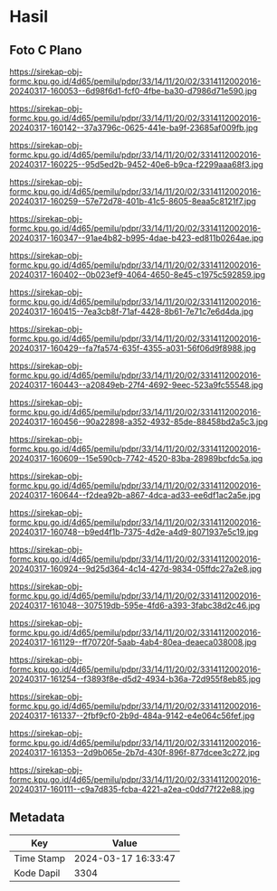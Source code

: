 # Hasil

## Foto C Plano

https://sirekap-obj-formc.kpu.go.id/4d65/pemilu/pdpr/33/14/11/20/02/3314112002016-20240317-160053--6d98f6d1-fcf0-4fbe-ba30-d7986d71e590.jpg

https://sirekap-obj-formc.kpu.go.id/4d65/pemilu/pdpr/33/14/11/20/02/3314112002016-20240317-160142--37a3796c-0625-441e-ba9f-23685af009fb.jpg

https://sirekap-obj-formc.kpu.go.id/4d65/pemilu/pdpr/33/14/11/20/02/3314112002016-20240317-160225--95d5ed2b-9452-40e6-b9ca-f2299aaa68f3.jpg

https://sirekap-obj-formc.kpu.go.id/4d65/pemilu/pdpr/33/14/11/20/02/3314112002016-20240317-160259--57e72d78-401b-41c5-8605-8eaa5c8121f7.jpg

https://sirekap-obj-formc.kpu.go.id/4d65/pemilu/pdpr/33/14/11/20/02/3314112002016-20240317-160347--91ae4b82-b995-4dae-b423-ed811b0264ae.jpg

https://sirekap-obj-formc.kpu.go.id/4d65/pemilu/pdpr/33/14/11/20/02/3314112002016-20240317-160402--0b023ef9-4064-4650-8e45-c1975c592859.jpg

https://sirekap-obj-formc.kpu.go.id/4d65/pemilu/pdpr/33/14/11/20/02/3314112002016-20240317-160415--7ea3cb8f-71af-4428-8b61-7e71c7e6d4da.jpg

https://sirekap-obj-formc.kpu.go.id/4d65/pemilu/pdpr/33/14/11/20/02/3314112002016-20240317-160429--fa7fa574-635f-4355-a031-56f06d9f8988.jpg

https://sirekap-obj-formc.kpu.go.id/4d65/pemilu/pdpr/33/14/11/20/02/3314112002016-20240317-160443--a20849eb-27f4-4692-9eec-523a9fc55548.jpg

https://sirekap-obj-formc.kpu.go.id/4d65/pemilu/pdpr/33/14/11/20/02/3314112002016-20240317-160456--90a22898-a352-4932-85de-88458bd2a5c3.jpg

https://sirekap-obj-formc.kpu.go.id/4d65/pemilu/pdpr/33/14/11/20/02/3314112002016-20240317-160609--15e590cb-7742-4520-83ba-28989bcfdc5a.jpg

https://sirekap-obj-formc.kpu.go.id/4d65/pemilu/pdpr/33/14/11/20/02/3314112002016-20240317-160644--f2dea92b-a867-4dca-ad33-ee6df1ac2a5e.jpg

https://sirekap-obj-formc.kpu.go.id/4d65/pemilu/pdpr/33/14/11/20/02/3314112002016-20240317-160748--b9ed4f1b-7375-4d2e-a4d9-8071937e5c19.jpg

https://sirekap-obj-formc.kpu.go.id/4d65/pemilu/pdpr/33/14/11/20/02/3314112002016-20240317-160924--9d25d364-4c14-427d-9834-05ffdc27a2e8.jpg

https://sirekap-obj-formc.kpu.go.id/4d65/pemilu/pdpr/33/14/11/20/02/3314112002016-20240317-161048--307519db-595e-4fd6-a393-3fabc38d2c46.jpg

https://sirekap-obj-formc.kpu.go.id/4d65/pemilu/pdpr/33/14/11/20/02/3314112002016-20240317-161129--ff70720f-5aab-4ab4-80ea-deaeca038008.jpg

https://sirekap-obj-formc.kpu.go.id/4d65/pemilu/pdpr/33/14/11/20/02/3314112002016-20240317-161254--f3893f8e-d5d2-4934-b36a-72d955f8eb85.jpg

https://sirekap-obj-formc.kpu.go.id/4d65/pemilu/pdpr/33/14/11/20/02/3314112002016-20240317-161337--2fbf9cf0-2b9d-484a-9142-e4e064c56fef.jpg

https://sirekap-obj-formc.kpu.go.id/4d65/pemilu/pdpr/33/14/11/20/02/3314112002016-20240317-161353--2d9b065e-2b7d-430f-896f-877dcee3c272.jpg

https://sirekap-obj-formc.kpu.go.id/4d65/pemilu/pdpr/33/14/11/20/02/3314112002016-20240317-160111--c9a7d835-fcba-4221-a2ea-c0dd77f22e88.jpg


## Metadata

| Key        | Value               |
| ---------- | ------------------- |
| Time Stamp | 2024-03-17 16:33:47 |
| Kode Dapil | 3304                |



